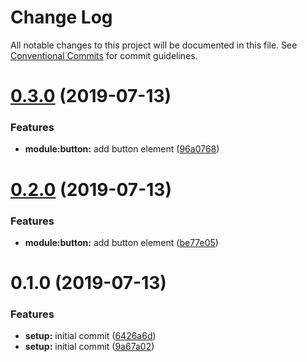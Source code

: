 # Change Log

All notable changes to this project will be documented in this file.
See [Conventional Commits](https://conventionalcommits.org) for commit guidelines.

# [0.3.0](https://github.com/anuteja/ng-ui/compare/button@0.2.0...button@0.3.0) (2019-07-13)


### Features

* **module:button:** add button element ([96a0768](https://github.com/anuteja/ng-ui/commit/96a0768))





# [0.2.0](https://github.com/anuteja/ng-ui/compare/button@0.1.0...button@0.2.0) (2019-07-13)


### Features

* **module:button:** add button element ([be77e05](https://github.com/anuteja/ng-ui/commit/be77e05))





# 0.1.0 (2019-07-13)


### Features

* **setup:** initial commit ([6426a6d](https://github.com/anuteja/ng-ui/commit/6426a6d))
* **setup:** initial commit ([9a67a02](https://github.com/anuteja/ng-ui/commit/9a67a02))
